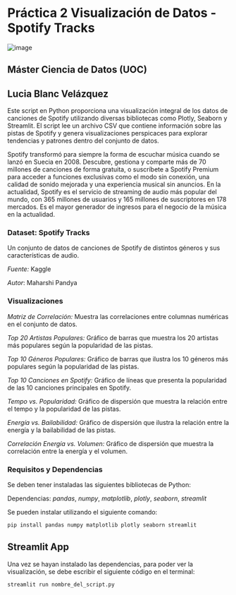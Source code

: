 # Práctica 2 Visualización de Datos - Spotify Tracks
![image](https://github.com/LuciaBlancV/PR2_Visualizacion/assets/148953141/60a9d182-178e-41cd-a5a0-4a00d73d4907) 

## Máster Ciencia de Datos (UOC)
## Lucia Blanc Velázquez
Este script en Python proporciona una visualización integral de los datos de canciones de Spotify utilizando diversas bibliotecas como Plotly, Seaborn y Streamlit. El script lee un archivo CSV que contiene información sobre las pistas de Spotify y genera visualizaciones perspicaces para explorar tendencias y patrones dentro del conjunto de datos.


Spotify transformó para siempre la forma de escuchar música cuando se lanzó en Suecia en 2008. Descubre, gestiona y comparte más de 70 millones de canciones de forma gratuita, o suscríbete a Spotify Premium para acceder a funciones exclusivas como el modo sin conexión, una calidad de sonido mejorada y una experiencia musical sin anuncios. En la actualidad, Spotify es el servicio de streaming de audio más popular del mundo, con 365 millones de usuarios y 165 millones de suscriptores en 178 mercados. Es el mayor generador de ingresos para el negocio de la música en la actualidad.


### Dataset: Spotify Tracks
Un conjunto de datos de canciones de Spotify de distintos géneros y sus características de audio.

*Fuente:* Kaggle

*Autor*: Maharshi Pandya



### Visualizaciones

*Matriz de Correlación:* Muestra las correlaciones entre columnas numéricas en el conjunto de datos.

*Top 20 Artistas Populares:* Gráfico de barras que muestra los 20 artistas más populares según la popularidad de las pistas.

*Top 10 Géneros Populares:* Gráfico de barras que ilustra los 10 géneros más populares según la popularidad de las pistas.

*Top 10 Canciones en Spotify:* Gráfico de líneas que presenta la popularidad de las 10 canciones principales en Spotify.

*Tempo vs. Popularidad:* Gráfico de dispersión que muestra la relación entre el tempo y la popularidad de las pistas.

*Energía vs. Bailabilidad:* Gráfico de dispersión que ilustra la relación entre la energía y la bailabilidad de las pistas.

*Correlación Energía vs. Volumen:* Gráfico de dispersión que muestra la correlación entre la energía y el volumen.




### Requisitos y Dependencias
Se deben tener instaladas las siguientes bibliotecas de Python:

Dependencias: *pandas*, *numpy*, *matplotlib*, *plotly*, *seaborn*, *streamlit*

Se pueden instalar utilizando el siguiente comando:

```bash
pip install pandas numpy matplotlib plotly seaborn streamlit
```

## Streamlit App
Una vez se hayan instalado las dependencias, para poder ver la visualización, se debe escribir el siguiente código en el terminal: 

```bash
streamlit run nombre_del_script.py
```

